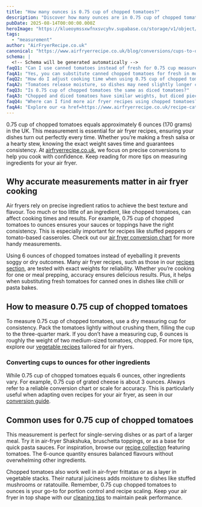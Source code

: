 ```yaml
---
title: "How many ounces is 0.75 cup of chopped tomatoes?"
description: "Discover how many ounces are in 0.75 cup of chopped tomatoes for perfect air fryer recipes. Get accurate UK conversions now!"
pubDate: 2025-08-14T00:00:00.000Z
heroImage: "https://klueoymssxwfnxsvcyhv.supabase.co/storage/v1/object/public/Shmucket/how-many-ounces-is-0-75-cup-chopped-tomatoes.webp"
tags:
  - "measurement"
author: "AirFryerRecipe.co.uk"
canonical: "https://www.airfryerrecipe.co.uk/blog/conversions/cups-to-ounces/how-many-ounces-is-0-75-cup-chopped-tomatoes"
schema: |
  <!-- Schema will be generated automatically -->
faqQ1: "Can I use canned tomatoes instead of fresh for 0.75 cup measurements?"
faqA1: "Yes, you can substitute canned chopped tomatoes for fresh in most recipes. Drain excess liquid first, as canned tomatoes often have more moisture. The weight conversion remains the same: 0.75 cup equals approximately 6 ounces."
faqQ2: "How do I adjust cooking time when using 0.75 cup of chopped tomatoes in an air fryer?"
faqA2: "Tomatoes release moisture, so dishes may need slightly longer cooking times. Start with the recipe’s recommended time and check for doneness. For saucy dishes, stirring halfway ensures even cooking."
faqQ3: "Is 0.75 cup of chopped tomatoes the same as diced tomatoes?"
faqA3: "Chopped and diced tomatoes have similar weights, but diced pieces are more uniform. For 0.75 cup, both will be around 6 ounces, though diced tomatoes may pack slightly denser."
faqQ4: "Where can I find more air fryer recipes using chopped tomatoes?"
faqA4: "Explore our <a href=https://www.airfryerrecipe.co.uk/recipe-category/vegetables>vegetable recipes</a> or search for tomato-based dishes on <a href=https://www.airfryerrecipe.co.uk>airfryerrecipe.co.uk</a>. We offer everything from appetisers to mains featuring this versatile ingredient."
---
```

<p>0.75 cup of chopped tomatoes equals approximately 6 ounces (170 grams) in the UK. This measurement is essential for air fryer recipes, ensuring your dishes turn out perfectly every time. Whether you’re making a fresh salsa or a hearty stew, knowing the exact weight saves time and guarantees consistency. At <a href=https://www.airfryerrecipe.co.uk>airfryerrecipe.co.uk</a>, we focus on precise conversions to help you cook with confidence. Keep reading for more tips on measuring ingredients for your air fryer.</p>

<h2>Why accurate measurements matter in air fryer cooking</h2>  
<p>Air fryers rely on precise ingredient ratios to achieve the best texture and flavour. Too much or too little of an ingredient, like chopped tomatoes, can affect cooking times and results. For example, 0.75 cup of chopped tomatoes to ounces ensures your sauces or toppings have the right consistency. This is especially important for recipes like stuffed peppers or tomato-based casseroles. Check out our <a href=https://www.airfryerrecipe.co.uk/air-fryer-conversion-chart>air fryer conversion chart</a> for more handy measurements.</p>  

<p>Using 6 ounces of chopped tomatoes instead of eyeballing it prevents soggy or dry outcomes. Many air fryer recipes, such as those in our <a href=https://www.airfryerrecipe.co.uk/recipes>recipes section</a>, are tested with exact weights for reliability. Whether you’re cooking for one or meal prepping, accuracy ensures delicious results. Plus, it helps when substituting fresh tomatoes for canned ones in dishes like chilli or pasta bakes.</p>

<h2>How to measure 0.75 cup of chopped tomatoes</h2>  
<p>To measure 0.75 cup of chopped tomatoes, use a dry measuring cup for consistency. Pack the tomatoes lightly without crushing them, filling the cup to the three-quarter mark. If you don’t have a measuring cup, 6 ounces is roughly the weight of two medium-sized tomatoes, chopped. For more tips, explore our <a href=https://www.airfryerrecipe.co.uk/recipe-category/vegetables>vegetable recipes</a> tailored for air fryers.</p>  

<h3>Converting cups to ounces for other ingredients</h3>  
<p>While 0.75 cup of chopped tomatoes equals 6 ounces, other ingredients vary. For example, 0.75 cup of grated cheese is about 3 ounces. Always refer to a reliable conversion chart or scale for accuracy. This is particularly useful when adapting oven recipes for your air fryer, as seen in our <a href=https://www.airfryerrecipe.co.uk/air-fryer-conversion-chart>conversion guide</a>.</p>  

<h2>Common uses for 0.75 cup of chopped tomatoes</h2>  
<p>This measurement is perfect for single-serving dishes or as part of a larger meal. Try it in air-fryer Shakshuka, bruschetta toppings, or as a base for quick pasta sauces. For inspiration, browse our <a href=https://www.airfryerrecipe.co.uk/recipes>recipe collection</a> featuring tomatoes. The 6-ounce quantity ensures balanced flavours without overwhelming other ingredients.</p>  

<p>Chopped tomatoes also work well in air-fryer frittatas or as a layer in vegetable stacks. Their natural juiciness adds moisture to dishes like stuffed mushrooms or ratatouille. Remember, 0.75 cup chopped tomatoes to ounces is your go-to for portion control and recipe scaling. Keep your air fryer in top shape with our <a href=https://www.airfryerrecipe.co.uk/air-fryer-cleaner>cleaning tips</a> to maintain peak performance.</p>
